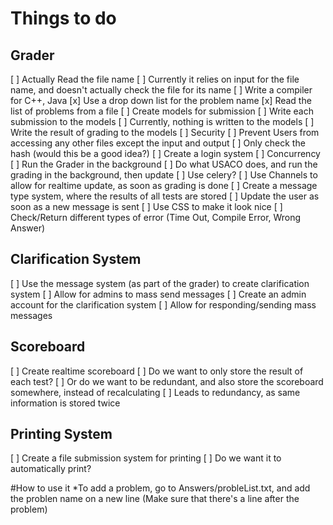 # Things to do
## Grader
[ ] Actually Read the file name
    [ ] Currently it relies on input for the file name, and doesn't actually check the file for its name
[ ] Write a compiler for C++, Java
[x] Use a drop down list for the problem name
    [x] Read the list of problems from a file
[ ] Create models for submission
[ ] Write each submission to the models
    [ ] Currently, nothing is written to the models
[ ] Write the result of grading to the models
[ ] Security
    [ ] Prevent Users from accessing any other files except the input and output
    [ ] Only check the hash (would this be a good idea?) 
[ ] Create a login system
[ ] Concurrency
    [ ] Run the Grader in the background
        [ ] Do what USACO does, and run the grading in the background, then update
        [ ] Use celery? 
    [ ] Use Channels to allow for realtime update, as soon as grading is done
    [ ] Create a message type system, where the results of all tests are stored
        [ ]  Update the user as soon as a new message is sent
[ ] Use CSS to make it look nice
[ ] Check/Return different types of error (Time Out, Compile Error, Wrong Answer) 

## Clarification System
[ ] Use the message system (as part of the grader) to create clarification system
[ ] Allow for admins to mass send messages
[ ] Create an admin account for the clarification system
    [ ]  Allow for responding/sending mass messages

## Scoreboard
[ ] Create realtime scoreboard
[ ] Do we want to only store the result of each test? 
    [ ] Or do we want to be redundant, and also store the scoreboard somewhere, instead of recalculating
        [ ] Leads to redundancy, as same information is stored twice

## Printing System
[ ] Create a file submission system for printing
[ ] Do we want it to automatically print? 

#How to use it
*To add a problem, go to Answers/probleList.txt, and add the problen name on a new line (Make sure that there's a line after the problem)
